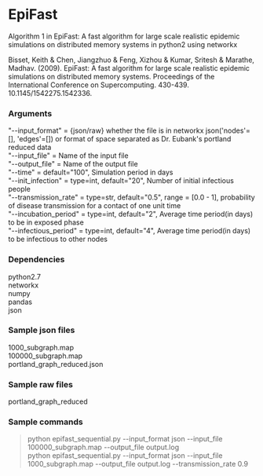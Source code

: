 # EpiFast
Algorithm 1 in EpiFast: A fast algorithm for large scale realistic epidemic simulations on distributed memory systems in python2 using networkx

Bisset, Keith & Chen, Jiangzhuo & Feng, Xizhou & Kumar, Sritesh & Marathe, Madhav. (2009). EpiFast: A fast algorithm for large scale realistic epidemic simulations on distributed memory systems. Proceedings of the International Conference on Supercomputing. 430-439. 10.1145/1542275.1542336. 


### Arguments
"--input_format"      = {json/raw} whether the file is in networkx json('nodes'=[], 'edges'=[]) or format of space separated as Dr. Eubank's portland reduced data<br/>
"--input_file"        = Name of the input file<br/>
"--output_file"       = Name of the output file<br/>
"--time"              = default="100", Simulation period in days<br/>
"--init_infection"    = type=int, default="20", Number of initial infectious people<br/>
"--transmission_rate" = type=str, default="0.5", range = [0.0 - 1], probability of disease transmission for a contact of one unit time<br/>
"--incubation_period" = type=int, default="2", Average time period(in days) to be in exposed phase<br/>
"--infectious_period" = type=int, default="4", Average time period(in days) to be infectious to other nodes<br/>

### Dependencies
  python2.7 <br/>
  networkx<br/>
  numpy<br/>
  pandas<br/>
  json<br/>
  
### Sample json files
  1000_subgraph.map<br/>
  100000_subgraph.map<br/>
  portland_graph_reduced.json<br/>
  
### Sample raw files
  portland_graph_reduced<br/>
  
### Sample commands
  > python epifast_sequential.py --input_format json --input_file 100000_subgraph.map --output_file output.log <br/>
  > python epifast_sequential.py --input_format json --input_file 1000_subgraph.map --output_file output.log --transmission_rate 0.9
